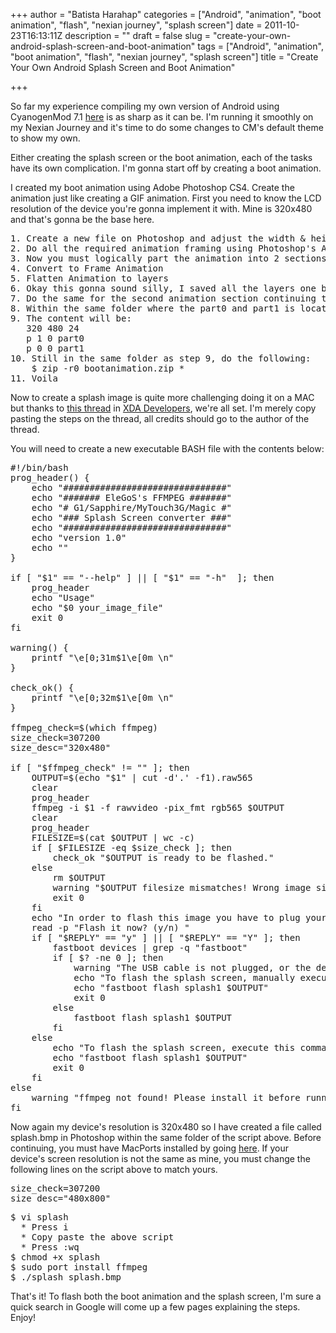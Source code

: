 +++
author = "Batista Harahap"
categories = ["Android", "animation", "boot animation", "flash", "nexian journey", "splash screen"]
date = 2011-10-23T16:13:11Z
description = ""
draft = false
slug = "create-your-own-android-splash-screen-and-boot-animation"
tags = ["Android", "animation", "boot animation", "flash", "nexian journey", "splash screen"]
title = "Create Your Own Android Splash Screen and Boot Animation"

+++


So far my experience compiling my own version of Android using CyanogenMod 7.1 <a href="http://www.bango29.com/go/blog/2011/building-android-gingerbread-cyanogenmod-7-1-for-nexian-journey-mac-os-x-lion" target="_blank">here</a> is as sharp as it can be. I'm running it smoothly on my Nexian Journey and it's time to do some changes to CM's default theme to show my own.

Either creating the splash screen or the boot animation, each of the tasks have its own complication. I'm gonna start off by creating a boot animation.

I created my boot animation using Adobe Photoshop CS4. Create the animation just like creating a GIF animation. First you need to know the LCD resolution of the device you're gonna implement it with. Mine is 320x480 and that's gonna be the base here.
<pre lang="bash">1. Create a new file on Photoshop and adjust the width &amp; height dimension to you device's
2. Do all the required animation framing using Photoshop's Animator (Window / Animation)
3. Now you must logically part the animation into 2 sections. The first will be the initial non loop animation while the second will be the animation that's gonna be looped forever
4. Convert to Frame Animation
5. Flatten Animation to layers
6. Okay this gonna sound silly, I saved all the layers one by one. For the first animation section, save it anywhere under the folder part0 -&gt; You gotta save it into PNG 8 Bit with any file name as long as it's numerical according to its sequence. Ex: bango_001.png bango_002.png bango_003.png
7. Do the same for the second animation section continuing the file naming sequence from the first part and save all the frames under part1
8. Within the same folder where the part0 and part1 is located, create a new text file desc.txt
9. The content will be:
   320 480 24
   p 1 0 part0
   p 0 0 part1
10. Still in the same folder as step 9, do the following:
    $ zip -r0 bootanimation.zip *
11. Voila</pre>
Now to create a splash image is quite more challenging doing it on a MAC but thanks to <a href="http://forum.xda-developers.com/showthread.php?t=683303" target="_blank">this thread</a> in <a href="http://forum.xda-developers.com" target="_blank">XDA Developers</a>, we're all set. I'm merely copy pasting the steps on the thread, all credits should go to the author of the thread.

You will need to create a new executable BASH file with the contents below:
<pre lang="bash">#!/bin/bash
prog_header() {
	echo "###############################"
	echo "####### EleGoS's FFMPEG #######"
	echo "# G1/Sapphire/MyTouch3G/Magic #"
	echo "### Splash Screen converter ###"
	echo "###############################"
	echo "version 1.0"
	echo ""
}

if [ "$1" == "--help" ] || [ "$1" == "-h"  ]; then
	prog_header
	echo "Usage"
	echo "$0 your_image_file"
	exit 0
fi

warning() {
	printf "\e[0;31m$1\e[0m \n"
}

check_ok() {
	printf "\e[0;32m$1\e[0m \n"
}

ffmpeg_check=$(which ffmpeg)
size_check=307200
size_desc="320x480"

if [ "$ffmpeg_check" != "" ]; then
	OUTPUT=$(echo "$1" | cut -d'.' -f1).raw565
	clear
	prog_header
	ffmpeg -i $1 -f rawvideo -pix_fmt rgb565 $OUTPUT
	clear
	prog_header
	FILESIZE=$(cat $OUTPUT | wc -c)
	if [ $FILESIZE -eq $size_check ]; then
		check_ok "$OUTPUT is ready to be flashed."
	else
		rm $OUTPUT
		warning "$OUTPUT filesize mismatches! Wrong image size ($size_desc)? Aborted."
		exit 0
	fi
	echo "In order to flash this image you have to plug your phone in fastboot mode."
	read -p "Flash it now? (y/n) "
	if [ "$REPLY" == "y" ] || [ "$REPLY" == "Y" ]; then
		fastboot devices | grep -q "fastboot"
		if [ $? -ne 0 ]; then
			warning "The USB cable is not plugged, or the device is not in fastboot mode."
			echo "To flash the splash screen, manually execute this command once in fastboot mode:"
			echo "fastboot flash splash1 $OUTPUT"
			exit 0
		else
			fastboot flash splash1 $OUTPUT
		fi
	else
		echo "To flash the splash screen, execute this command once in fastboot mode:"
		echo "fastboot flash splash1 $OUTPUT"
		exit 0
	fi
else
	warning "ffmpeg not found! Please install it before running this script!\ni.e. (DEBIAN) apt-get install ffmpeg / (OSX) sudo port install ffmpeg"
fi</pre>
Now again my device's resolution is 320x480 so I have created a file called splash.bmp in Photoshop within the same folder of the script above. Before continuing, you must have MacPorts installed by going <a href="http://www.macports.org/" target="_blank">here</a>. If your device's screen resolution is not the same as mine, you must change the following lines on the script above to match yours.
<pre lang="bash">size_check=307200
size_desc="480x800"</pre>
<pre lang="bash">$ vi splash
  * Press i
  * Copy paste the above script
  * Press :wq
$ chmod +x splash
$ sudo port install ffmpeg
$ ./splash splash.bmp</pre>
That's it! To flash both the boot animation and the splash screen, I'm sure a quick search in Google will come up a few pages explaining the steps. Enjoy!